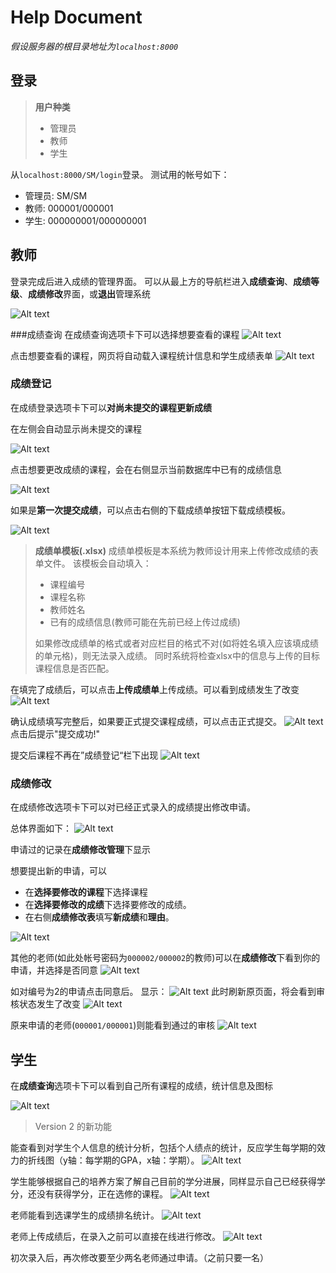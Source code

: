 # Help Document

*假设服务器的根目录地址为`localhost:8000`*
## 登录
>  **用户种类**
> - 管理员
> - 教师
> - 学生

从`localhost:8000/SM/login`登录。
测试用的帐号如下：
- 管理员: SM/SM
- 教师: 000001/000001
- 学生: 000000001/000000001

## 教师
登录完成后进入成绩的管理界面。
可以从最上方的导航栏进入**成绩查询**、**成绩等级**、**成绩修改**界面，或**退出**管理系统

![Alt text](./1434258028675.png)

###成绩查询
在成绩查询选项卡下可以选择想要查看的课程
![Alt text](./1434264906351.png)


点击想要查看的课程，网页将自动载入课程统计信息和学生成绩表单
![Alt text](./1434264936250.png)


### 成绩登记
在成绩登录选项卡下可以**对尚未提交的课程更新成绩**

在左侧会自动显示尚未提交的课程

![Alt text](./1434264949983.png)


点击想要更改成绩的课程，会在右侧显示当前数据库中已有的成绩信息

![Alt text](./1434264988959.png)


如果是**第一次提交成绩**，可以点击右侧的下载成绩单按钮下载成绩模板。

![Alt text](./1434258887595.png)


> **成绩单模板(.xlsx)**
> 成绩单模板是本系统为教师设计用来上传修改成绩的表单文件。
> 该模板会自动填入：
>  - 课程编号
>  - 课程名称
>  - 教师姓名
>  - 已有的成绩信息(教师可能在先前已经上传过成绩)
>  
>  如果修改成绩单的格式或者对应栏目的格式不对(如将姓名填入应该填成绩的单元格)，则无法录入成绩。
>  同时系统将检查xlsx中的信息与上传的目标课程信息是否匹配。


在填完了成绩后，可以点击**上传成绩单**上传成绩。可以看到成绩发生了改变
![Alt text](./1434260764919.png)

确认成绩填写完整后，如果要正式提交课程成绩，可以点击正式提交。
![Alt text](./1434283772944.png)
点击后提示"提交成功!"

提交后课程不再在”成绩登记“栏下出现
![Alt text](./1434283859319.png)


### 成绩修改
在成绩修改选项卡下可以对已经正式录入的成绩提出修改申请。

总体界面如下：
![Alt text](./1434259099576.png)

申请过的记录在**成绩修改管理**下显示

想要提出新的申请，可以
- 在**选择要修改的课程**下选择课程
- 在**选择要修改的成绩**下选择要修改的成绩。
- 在右侧**成绩修改表**填写**新成绩**和**理由**。


![Alt text](./1434259435700.png)


其他的老师(如此处帐号密码为`000002/000002`的教师)可以在**成绩修改**下看到你的申请，并选择是否同意
![Alt text](./1434259521264.png)

如对编号为2的申请点击同意后。
显示：
![Alt text](./1434260519920.png)
此时刷新原页面，将会看到审核状态发生了改变
![Alt text](./1434260557335.png)

原来申请的老师(`000001/000001`)则能看到通过的审核
![Alt text](./1434260659071.png)





## 学生
在**成绩查询**选项卡下可以看到自己所有课程的成绩，统计信息及图标

![Alt text](./1434259620994.png)

> Version 2 的新功能

能查看到对学生个人信息的统计分析，包括个人绩点的统计，反应学生每学期的效力的折线图（y轴：每学期的GPA，x轴：学期）。
![Alt text](./20150701093058.png)

学生能够根据自己的培养方案了解自己目前的学分进展，同样显示自己已经获得学分，还没有获得学分，正在选修的课程。
![Alt text](./20150701093825.png)

老师能看到选课学生的成绩排名统计。
![Alt text](./20150701102130.png)

老师上传成绩后，在录入之前可以直接在线进行修改。
![Alt text](./20150701102335.png)

初次录入后，再次修改要至少两名老师通过申请。（之前只要一名）